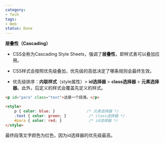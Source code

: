 ```yaml
---
category:
- Tech
tags:
- Web
status: Done
---
```




**层叠性（Cascading）**
- CSS全称为Cascading Style Sheets，强调了**层叠性**，即样式表可以叠加应用。

- CSS样式会按照优先级叠加，优先级的高低决定了哪条规则会最终生效。

- 优先级排序：**内联样式**（style属性）> **id选择器** > **class选择器** > **元素选择器**。此外，后定义的样式会覆盖先定义的样式。

```html
<p id="para" class="text">这是一个段落。</p>

<style>
    p { color: blue; }              /* 元素选择器 */
    .text { color: green; }          /* class选择器 */
    #para { color: red; }            /* id选择器 */
</style>
```
最终段落文字颜色为红色，因为id选择器的优先级最高。